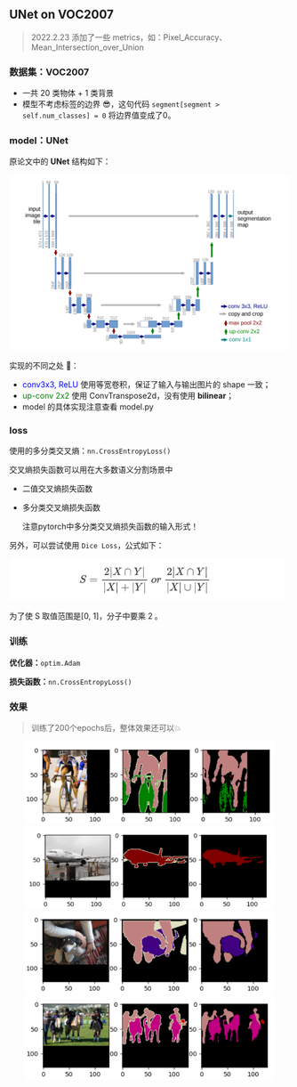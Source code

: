 ## UNet on VOC2007

> 2022.2.23 添加了一些 metrics，如：Pixel_Accuracy、Mean_Intersection_over_Union

### 数据集：VOC2007

- 一共 20 类物体 + 1 类背景
- 模型不考虑标签的边界 😎，这句代码 `segment[segment > self.num_classes] = 0` 将边界值变成了0。

### model：UNet

原论文中的 **UNet** 结构如下：

<img src="images\UNET.png" style="zoom:60%;" />

实现的不同之处 👏：

- <font color=blue>conv3x3, ReLU </font>使用等宽卷积，保证了输入与输出图片的 shape 一致；
- <font color=green>up-conv 2x2</font> 使用 ConvTranspose2d，没有使用 **bilinear**；
- model 的具体实现注意查看 model.py

### loss

使用的多分类交叉熵：`nn.CrossEntropyLoss()`

交叉熵损失函数可以用在大多数语义分割场景中

- 二值交叉熵损失函数

- 多分类交叉熵损失函数

  注意pytorch中多分类交叉熵损失函数的输入形式！

另外，可以尝试使用 `Dice Loss`，公式如下：

<img src="images\dice loss.png" style="zoom:70%;" />

为了使 S 取值范围是[0, 1]，分子中要乘 2 。

### 训练

**优化器：**`optim.Adam`

**损失函数：**`nn.CrossEntropyLoss()`

### 效果

> 训练了200个epochs后，整体效果还可以💥

<div align="center">
    <img src="images/img_seg_pred.png" height="150" width="450" ><br>
    <img src="images/img_seg_pred1.png" height="150" width="450" ><br>
    <img src="images/img_seg_pred2.png" height="150" width="450" ><br>
    <img src="images/img_seg_pred3.png" height="150" width="450" ><br>
</div>

